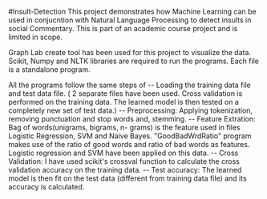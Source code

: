 #Insult-Detection
This project demonstrates how Machine Learning can be used in conjucntion with Natural Language Processing to detect insults in social Commentary. This is part of an academic course project and is limited in scope.

Graph Lab create tool has been used for this project to visualize the data. Scikit, Numpy and NLTK libraries are required to run the programs. Each file is a standalone program. 

All the programs follow the same steps of
-- Loading the training data file and test data file. ( 2 separate files have been used. Cross validation is performed on the training data. The learned model is then tested on a completely new set of test data.)
-- Preprocessing: Applying tokenization, removing punctuation and stop words and, stemming. 
-- Feature Extration: Bag of words(unigrams, bigrams, n- grams) is the feature used in files Logistic Regression, SVM and Naive Bayes. "GoodBadWrdRatio" program makes use of the ratio of good words and ratio of bad words as features. Logistic regression and SVM have been applied on this data.
-- Cross Validation: I have used scikit's crossval function to calculate the cross validation accuracy on the training data.
-- Test accuracy: The learned model is then fit on the test data (different from training data file) and its accuracy is calculated.
